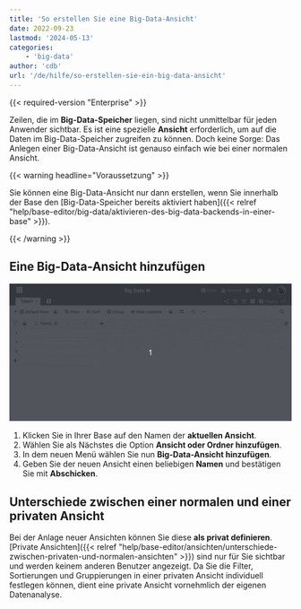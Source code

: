 ```yaml
---
title: 'So erstellen Sie eine Big-Data-Ansicht'
date: 2022-09-23
lastmod: '2024-05-13'
categories:
    - 'big-data'
author: 'cdb'
url: '/de/hilfe/so-erstellen-sie-ein-big-data-ansicht'
---
```


{{< required-version "Enterprise" >}}

Zeilen, die im **Big-Data-Speicher** liegen, sind nicht unmittelbar für jeden Anwender sichtbar. Es ist eine spezielle **Ansicht** erforderlich, um auf die Daten im Big-Data-Speicher zugreifen zu können. Doch keine Sorge: Das Anlegen einer Big-Data-Ansicht ist genauso einfach wie bei einer normalen Ansicht.

{{< warning  headline="Voraussetzung" >}}

Sie können eine Big-Data-Ansicht nur dann erstellen, wenn Sie innerhalb der Base den [Big-Data-Speicher bereits aktiviert haben]({{< relref "help/base-editor/big-data/aktivieren-des-big-data-backends-in-einer-base" >}}).

{{< /warning >}}

## Eine Big-Data-Ansicht hinzufügen

![Eine Big Data Ansicht erstellen](images/create-big-data-view.gif)

1. Klicken Sie in Ihrer Base auf den Namen der **aktuellen Ansicht**.
2. Wählen Sie als Nächstes die Option **Ansicht oder Ordner hinzufügen**.
3. In dem neuen Menü wählen Sie nun **Big-Data-Ansicht hinzufügen**.
4. Geben Sie der neuen Ansicht einen beliebigen **Namen** und bestätigen Sie mit **Abschicken**.

## Unterschiede zwischen einer normalen und einer privaten Ansicht

Bei der Anlage neuer Ansichten können Sie diese **als privat definieren**. [Private Ansichten]({{< relref "help/base-editor/ansichten/unterschiede-zwischen-privaten-und-normalen-ansichten" >}}) sind nur für Sie sichtbar und werden keinem anderen Benutzer angezeigt. Da Sie die Filter, Sortierungen und Gruppierungen in einer privaten Ansicht individuell festlegen können, dient eine private Ansicht vornehmlich der eigenen Datenanalyse.
